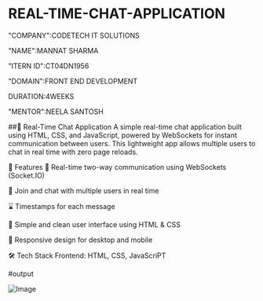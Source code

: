 # REAL-TIME-CHAT-APPLICATION

"COMPANY":CODETECH IT SOLUTIONS

"NAME":MANNAT SHARMA

"ITERN ID":CT04DN1956

"DOMAIN":FRONT END DEVELOPMENT

DURATION:4WEEKS

"MENTOR":NEELA SANTOSH

##💬 Real-Time Chat Application
A simple real-time chat application built using HTML, CSS, and JavaScript, powered by WebSockets for instant communication between users. This lightweight app allows multiple users to chat in real time with zero page reloads.

🚀 Features
🔁 Real-time two-way communication using WebSockets (Socket.IO)

👥 Join and chat with multiple users in real time

⌛ Timestamps for each message

🎨 Simple and clean user interface using HTML & CSS

📱 Responsive design for desktop and mobile

🛠️ Tech Stack
Frontend: HTML, CSS, JavaScriPT

#output

![Image](https://github.com/user-attachments/assets/48d596dc-c7d9-4e36-b46d-d9f0c968cdda)











